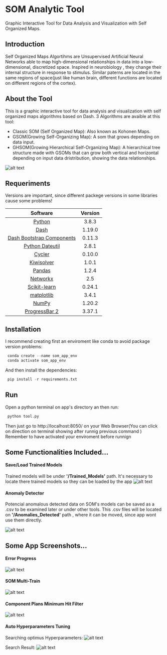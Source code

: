 # SOM Analytic Tool

Graphic Interactive Tool for Data Analysis and Visualization with Self Organized Maps.


## Introduction
 Self Organized Maps Algortihms are Unsupervised Artificial Neural Networks able to map  high-dimensional relationships in data into a low-dimensional, discretized space.
 Inspired in neurobiology , they change their internal structure in response to stimulus. Similar paterns are located in the same regions of space(just like human brain, different functions are located on different regions of the cortex).


## About the Tool
This is a graphic interactive tool for data analysis and visualization with self organized maps algorithms based on Dash.
  3 Algorithms are avaible at this tool:

  * Classic SOM (Self Organized Map):  Also known as Kohonen Maps.
  * GSOM(Growing Self-Organizing Map): A som that grows depending on data input.
  * GHSOM(Growing Hierarchical Self-Organizing Map): A hierarchical tree structure made with GSOMs that can grow  both vertical and horizontal depending on input data dristribution, showing the data relationships.

![alt text](https://github.com/adriwitek/readme_test/blob/main/Screenshots/cargar.gif "App Home Screen")



## Requeriments
Versions are important, since different packege versions in some libraries cause some problems!

| Software  | Version |
|:--------------------------------------------------------------:|:-------:|
| [Python](https://www.python.org/downloads/)                    | 3.8.3  | 
| [Dash](https://dash.plotly.com/installation)                   | 1.19.0 | 
| [Dash Bootstrap Components](https://dash-bootstrap-components.opensource.faculty.ai/)  | 0.11.3 | 
| [Python Dateutil](https://pypi.org/project/python-dateutil/)                      |  2.8.1| 
| [Cycler](https://pypi.org/project/Cycler/)                      | 0.10.0 | 
| [Kiwisolver](https://pypi.org/project/kiwisolver/)                      |1.0.1  | 
| [Pandas](https://pypi.org/project/pandas/)                      | 1.2.4 | 
| [Networkx](https://networkx.org/)                      | 2.5| 
| [Scikit-learn](https://scikit-learn.org/stable/install.html)                      | 0.24.1 | 
| [matplotlib](https://matplotlib.org/)                          | 3.4.1   |
| [NumPy](http://www.numpy.org/)                                 | 1.20.2  | 
| [ProgressBar 2](https://pypi.org/project/progressbar2/)        | 3.37.1  | 
                 
## Installation
I recommend creating first an enviroment like conda to avoid package version problems:
```python
 conda create --name som_app_env
 conda activate som_app_env
 ```
And then install the dependencies:
```python
 pip install -r requirements.txt 
 ```
 
## Run
Open a python terminal on app's directory an then run:
```python
 python tool.py 
 ```
Then just go to http://localhost:8050/ on your Web Browser(You can click on direction on terminal showing after runnig previous command )
Remember to have activated your enviroment before runnign




## Some Functionalities Included...
#### Save/Load Trained Models
Trained models will be under **'/Trained_Models'** path. It's necessary to locate there trained models so they can be loaded by the app
![alt text](https://github.com/adriwitek/readme_test/blob/main/Screenshots/load.gif "App Load Screenshot")


#### Anomaly Detector
Potencial anomalous detected data on SOM's models can be saved as a .csv to be examined later or under other tools. 
This .csv files will be located on **'/Anomalies_Detected'** path , where it can be moved, since app wont use them directly.

![alt text](https://github.com/adriwitek/readme_test/blob/main/Screenshots/anomalies.gif "App Anomaly Detector Screenshot")






## Some App Screenshots...


#### Error Progress
![alt text](https://github.com/adriwitek/readme_test/blob/main/Screenshots/training%20animation.gif "App Screenshot")

#### SOM Multi-Train
![alt text](https://github.com/adriwitek/readme_test/blob/main/Screenshots/som_multi_train.png "App Screenshot")

#### Component Plans Minimum Hit Filter 
![alt text](https://github.com/adriwitek/readme_test/blob/main/Screenshots/slider.gif "App Screenshot")

#### Auto Hyperparameters Tuning
Searching optimus Hyperparameters:
![alt text](https://github.com/adriwitek/readme_test/blob/main/Screenshots/rand_search.gif "App Screenshot")

Search Result:
![alt text](https://github.com/adriwitek/readme_test/blob/main/Screenshots/rand_search_result.png "App Screenshot")



